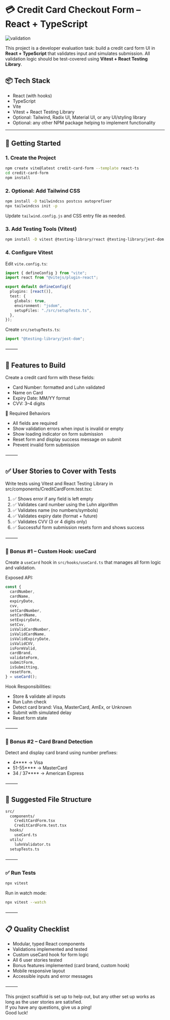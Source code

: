 # 💳 Credit Card Checkout Form – React + TypeScript

![validation](validation.gif)

This project is a developer evaluation task: build a credit card form UI in **React + TypeScript** that validates input and simulates submission. All validation logic should be test-covered using **Vitest + React Testing Library**.

## 📦 Tech Stack

- React (with hooks)
- TypeScript
- Vite
- Vitest + React Testing Library
- Optional: Tailwind, Radix UI, Material UI, or any UI/styling library
- Optional: any other NPM package helping to implement functionality

---

## 🚀 Getting Started

### 1. Create the Project

```bash
npm create vite@latest credit-card-form --template react-ts
cd credit-card-form
npm install
```

### 2. Optional: Add Tailwind CSS

```bash
npm install -D tailwindcss postcss autoprefixer
npx tailwindcss init -p
```

Update `tailwind.config.js` and CSS entry file as needed.

### 3. Add Testing Tools (Vitest)

```bash
npm install -D vitest @testing-library/react @testing-library/jest-dom @testing-library/user-event jsdom
```

### 4. Configure Vitest

Edit `vite.config.ts`:

```typescript
import { defineConfig } from "vite";
import react from "@vitejs/plugin-react";

export default defineConfig({
  plugins: [react()],
  test: {
    globals: true,
    environment: "jsdom",
    setupFiles: "./src/setupTests.ts",
  },
});
```

Create `src/setupTests.ts`:

```typescript
import "@testing-library/jest-dom";
```

⸻

## 🧩 Features to Build

Create a credit card form with these fields:

- Card Number: formatted and Luhn validated
- Name on Card
- Expiry Date: MM/YY format
- CVV: 3–4 digits

🧠 Required Behaviors

- All fields are required
- Show validation errors when input is invalid or empty
- Show loading indicator on form submission
- Reset form and display success message on submit
- Prevent invalid form submission

⸻

## ✅ User Stories to Cover with Tests

Write tests using Vitest and React Testing Library in src/components/CreditCardForm.test.tsx:

1. ✅ Shows error if any field is left empty
2. ✅ Validates card number using the Luhn algorithm
3. ✅ Validates name (no numbers/symbols)
4. ✅ Validates expiry date (format + future)
5. ✅ Validates CVV (3 or 4 digits only)
6. ✅ Successful form submission resets form and shows success

⸻

### 🌟 Bonus #1 – Custom Hook: useCard

Create a `useCard` hook in `src/hooks/useCard.ts` that manages all form logic and validation.

Exposed API:

```typescript
const {
  cardNumber,
  cardName,
  expiryDate,
  cvv,
  setCardNumber,
  setCardName,
  setExpiryDate,
  setCvv,
  isValidCardNumber,
  isValidCardName,
  isValidExpiryDate,
  isValidCVV,
  isFormValid,
  cardBrand,
  validateForm,
  submitForm,
  isSubmitting,
  resetForm,
} = useCard();
```

Hook Responsibilities:

- Store & validate all inputs
- Run Luhn check
- Detect card brand: Visa, MasterCard, AmEx, or Unknown
- Submit with simulated delay
- Reset form state

⸻

### 🌟 Bonus #2 – Card Brand Detection

Detect and display card brand using number prefixes:

- 4\*\*\*\* → Visa
- 51-55\*\*\*\* → MasterCard
- 34 / 37\*\*\*\* → American Express

⸻

## 📁 Suggested File Structure

```bash
src/
  components/
    CreditCardForm.tsx
    CreditCardForm.test.tsx
  hooks/
    useCard.ts
  utils/
    luhnValidator.ts
  setupTests.ts
```

⸻

### ✅ Run Tests

```bash
npx vitest
```

Run in watch mode:

```bash
npx vitest --watch
```

⸻

## 📋 Quality Checklist

- Modular, typed React components
- Validations implemented and tested
- Custom useCard hook for form logic
- All 6 user stories tested
- Bonus features implemented (card brand, custom hook)
- Mobile responsive layout
- Accessible inputs and error messages

⸻

This project scaffold is set up to help out, but any other set up works as long as the user stories are satisfied.  
If you have any questions, give us a ping!  
Good luck!
